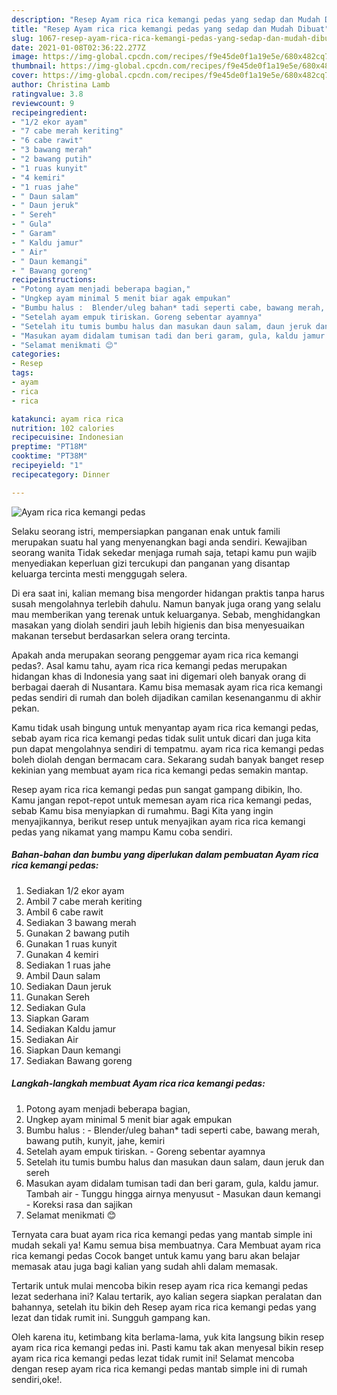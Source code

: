 ```yaml
---
description: "Resep Ayam rica rica kemangi pedas yang sedap dan Mudah Dibuat"
title: "Resep Ayam rica rica kemangi pedas yang sedap dan Mudah Dibuat"
slug: 1067-resep-ayam-rica-rica-kemangi-pedas-yang-sedap-dan-mudah-dibuat
date: 2021-01-08T02:36:22.277Z
image: https://img-global.cpcdn.com/recipes/f9e45de0f1a19e5e/680x482cq70/ayam-rica-rica-kemangi-pedas-foto-resep-utama.jpg
thumbnail: https://img-global.cpcdn.com/recipes/f9e45de0f1a19e5e/680x482cq70/ayam-rica-rica-kemangi-pedas-foto-resep-utama.jpg
cover: https://img-global.cpcdn.com/recipes/f9e45de0f1a19e5e/680x482cq70/ayam-rica-rica-kemangi-pedas-foto-resep-utama.jpg
author: Christina Lamb
ratingvalue: 3.8
reviewcount: 9
recipeingredient:
- "1/2 ekor ayam"
- "7 cabe merah keriting"
- "6 cabe rawit"
- "3 bawang merah"
- "2 bawang putih"
- "1 ruas kunyit"
- "4 kemiri"
- "1 ruas jahe"
- " Daun salam"
- " Daun jeruk"
- " Sereh"
- " Gula"
- " Garam"
- " Kaldu jamur"
- " Air"
- " Daun kemangi"
- " Bawang goreng"
recipeinstructions:
- "Potong ayam menjadi beberapa bagian,"
- "Ungkep ayam minimal 5 menit biar agak empukan"
- "Bumbu halus :  Blender/uleg bahan* tadi seperti cabe, bawang merah, bawang putih, kunyit, jahe, kemiri"
- "Setelah ayam empuk tiriskan. Goreng sebentar ayamnya"
- "Setelah itu tumis bumbu halus dan masukan daun salam, daun jeruk dan sereh"
- "Masukan ayam didalam tumisan tadi dan beri garam, gula, kaldu jamur. Tambah air  Tunggu hingga airnya menyusut Masukan daun kemangi Koreksi rasa dan sajikan"
- "Selamat menikmati 😊"
categories:
- Resep
tags:
- ayam
- rica
- rica

katakunci: ayam rica rica 
nutrition: 102 calories
recipecuisine: Indonesian
preptime: "PT18M"
cooktime: "PT38M"
recipeyield: "1"
recipecategory: Dinner

---
```



![Ayam rica rica kemangi pedas](https://img-global.cpcdn.com/recipes/f9e45de0f1a19e5e/680x482cq70/ayam-rica-rica-kemangi-pedas-foto-resep-utama.jpg)

Selaku seorang istri, mempersiapkan panganan enak untuk famili merupakan suatu hal yang menyenangkan bagi anda sendiri. Kewajiban seorang  wanita Tidak sekedar menjaga rumah saja, tetapi kamu pun wajib menyediakan keperluan gizi tercukupi dan panganan yang disantap keluarga tercinta mesti menggugah selera.

Di era  saat ini, kalian memang bisa mengorder hidangan praktis tanpa harus susah mengolahnya terlebih dahulu. Namun banyak juga orang yang selalu mau memberikan yang terenak untuk keluarganya. Sebab, menghidangkan masakan yang diolah sendiri jauh lebih higienis dan bisa menyesuaikan makanan tersebut berdasarkan selera orang tercinta. 



Apakah anda merupakan seorang penggemar ayam rica rica kemangi pedas?. Asal kamu tahu, ayam rica rica kemangi pedas merupakan hidangan khas di Indonesia yang saat ini digemari oleh banyak orang di berbagai daerah di Nusantara. Kamu bisa memasak ayam rica rica kemangi pedas sendiri di rumah dan boleh dijadikan camilan kesenanganmu di akhir pekan.

Kamu tidak usah bingung untuk menyantap ayam rica rica kemangi pedas, sebab ayam rica rica kemangi pedas tidak sulit untuk dicari dan juga kita pun dapat mengolahnya sendiri di tempatmu. ayam rica rica kemangi pedas boleh diolah dengan bermacam cara. Sekarang sudah banyak banget resep kekinian yang membuat ayam rica rica kemangi pedas semakin mantap.

Resep ayam rica rica kemangi pedas pun sangat gampang dibikin, lho. Kamu jangan repot-repot untuk memesan ayam rica rica kemangi pedas, sebab Kamu bisa menyiapkan di rumahmu. Bagi Kita yang ingin menyajikannya, berikut resep untuk menyajikan ayam rica rica kemangi pedas yang nikamat yang mampu Kamu coba sendiri.

<!--inarticleads1-->

##### Bahan-bahan dan bumbu yang diperlukan dalam pembuatan Ayam rica rica kemangi pedas:

1. Sediakan 1/2 ekor ayam
1. Ambil 7 cabe merah keriting
1. Ambil 6 cabe rawit
1. Sediakan 3 bawang merah
1. Gunakan 2 bawang putih
1. Gunakan 1 ruas kunyit
1. Gunakan 4 kemiri
1. Sediakan 1 ruas jahe
1. Ambil  Daun salam
1. Sediakan  Daun jeruk
1. Gunakan  Sereh
1. Sediakan  Gula
1. Siapkan  Garam
1. Sediakan  Kaldu jamur
1. Sediakan  Air
1. Siapkan  Daun kemangi
1. Sediakan  Bawang goreng




<!--inarticleads2-->

##### Langkah-langkah membuat Ayam rica rica kemangi pedas:

1. Potong ayam menjadi beberapa bagian,
1. Ungkep ayam minimal 5 menit biar agak empukan
1. Bumbu halus :  - Blender/uleg bahan* tadi seperti cabe, bawang merah, bawang putih, kunyit, jahe, kemiri
1. Setelah ayam empuk tiriskan. - Goreng sebentar ayamnya
1. Setelah itu tumis bumbu halus dan masukan daun salam, daun jeruk dan sereh
1. Masukan ayam didalam tumisan tadi dan beri garam, gula, kaldu jamur. Tambah air  - Tunggu hingga airnya menyusut - Masukan daun kemangi - Koreksi rasa dan sajikan
1. Selamat menikmati 😊




Ternyata cara buat ayam rica rica kemangi pedas yang mantab simple ini mudah sekali ya! Kamu semua bisa membuatnya. Cara Membuat ayam rica rica kemangi pedas Cocok banget untuk kamu yang baru akan belajar memasak atau juga bagi kalian yang sudah ahli dalam memasak.

Tertarik untuk mulai mencoba bikin resep ayam rica rica kemangi pedas lezat sederhana ini? Kalau tertarik, ayo kalian segera siapkan peralatan dan bahannya, setelah itu bikin deh Resep ayam rica rica kemangi pedas yang lezat dan tidak rumit ini. Sungguh gampang kan. 

Oleh karena itu, ketimbang kita berlama-lama, yuk kita langsung bikin resep ayam rica rica kemangi pedas ini. Pasti kamu tak akan menyesal bikin resep ayam rica rica kemangi pedas lezat tidak rumit ini! Selamat mencoba dengan resep ayam rica rica kemangi pedas mantab simple ini di rumah sendiri,oke!.

